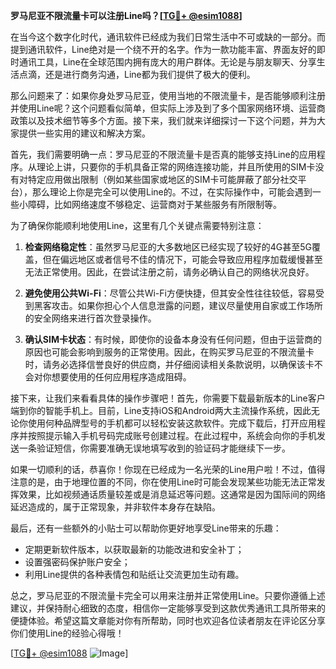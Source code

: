 **罗马尼亚不限流量卡可以注册Line吗？[[TG💪+ @esim1088](https://t.me/s/esim1088)]**

在当今这个数字化时代，通讯软件已经成为我们日常生活中不可或缺的一部分。而提到通讯软件，Line绝对是一个绕不开的名字。作为一款功能丰富、界面友好的即时通讯工具，Line在全球范围内拥有庞大的用户群体。无论是与朋友聊天、分享生活点滴，还是进行商务沟通，Line都为我们提供了极大的便利。

那么问题来了：如果你身处罗马尼亚，使用当地的不限流量卡，是否能够顺利注册并使用Line呢？这个问题看似简单，但实际上涉及到了多个国家网络环境、运营商政策以及技术细节等多个方面。接下来，我们就来详细探讨一下这个问题，并为大家提供一些实用的建议和解决方案。

首先，我们需要明确一点：罗马尼亚的不限流量卡是否真的能够支持Line的应用程序。从理论上讲，只要你的手机具备正常的网络连接功能，并且所使用的SIM卡没有对特定应用做出限制（例如某些国家或地区的SIM卡可能屏蔽了部分社交平台），那么理论上你是完全可以使用Line的。不过，在实际操作中，可能会遇到一些小障碍，比如网络速度不够稳定、运营商对于某些服务有所限制等。

为了确保你能顺利地使用Line，这里有几个关键点需要特别注意：

1. **检查网络稳定性**：虽然罗马尼亚的大多数地区已经实现了较好的4G甚至5G覆盖，但在偏远地区或者信号不佳的情况下，可能会导致应用程序加载缓慢甚至无法正常使用。因此，在尝试注册之前，请务必确认自己的网络状况良好。

2. **避免使用公共Wi-Fi**：尽管公共Wi-Fi方便快捷，但其安全性往往较低，容易受到黑客攻击。如果你担心个人信息泄露的问题，建议尽量使用自家或工作场所的安全网络来进行首次登录操作。

3. **确认SIM卡状态**：有时候，即使你的设备本身没有任何问题，但由于运营商的原因也可能会影响到服务的正常使用。因此，在购买罗马尼亚的不限流量卡时，请务必选择信誉良好的供应商，并仔细阅读相关条款说明，以确保该卡不会对你想要使用的任何应用程序造成阻碍。

接下来，让我们来看看具体的操作步骤吧！首先，你需要下载最新版本的Line客户端到你的智能手机上。目前，Line支持iOS和Android两大主流操作系统，因此无论你使用何种品牌型号的手机都可以轻松安装这款软件。完成下载后，打开应用程序并按照提示输入手机号码完成账号创建过程。在此过程中，系统会向你的手机发送一条验证短信，你需要准确无误地填写收到的验证码才能继续下一步。

如果一切顺利的话，恭喜你！你现在已经成为一名光荣的Line用户啦！不过，值得注意的是，由于地理位置的不同，你在使用Line时可能会发现某些功能无法正常发挥效果，比如视频通话质量较差或是消息延迟等问题。这通常是因为国际间的网络延迟造成的，属于正常现象，并非软件本身存在缺陷。

最后，还有一些额外的小贴士可以帮助你更好地享受Line带来的乐趣：

- 定期更新软件版本，以获取最新的功能改进和安全补丁；
- 设置强密码保护账户安全；
- 利用Line提供的各种表情包和贴纸让交流更加生动有趣。

总之，罗马尼亚的不限流量卡完全可以用来注册并正常使用Line。只要你遵循上述建议，并保持耐心细致的态度，相信你一定能够享受到这款优秀通讯工具所带来的便捷体验。希望这篇文章能对你有所帮助，同时也欢迎各位读者朋友在评论区分享你们使用Line的经验心得哦！

[[TG💪+ @esim1088](https://t.me/s/esim1088) ![Image](https://i.postimg.cc/4NQfJmqS/Snipaste-2025-05-13-00-14-12.png)]